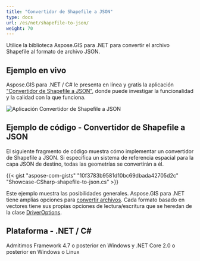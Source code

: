 ```yaml
---
title: "Convertidor de Shapefile a JSON"
type: docs
url: /es/net/shapefile-to-json/
weight: 70
---
```


Utilice la biblioteca Aspose.GIS para .NET para convertir el archivo Shapefile al formato de archivo JSON.

## **Ejemplo en vivo**

Aspose.GIS para .NET / C# le presenta en línea y gratis la aplicación ["Convertidor de Shapefile a JSON"](https://products.aspose.app/gis/conversion/shapefile-to-json), donde puede investigar la funcionalidad y la calidad con la que funciona.

![Aplicación Convertidor de Shapefile a JSON](conversion.png)

## **Ejemplo de código - Convertidor de Shapefile a JSON**

El siguiente fragmento de código muestra cómo implementar un convertidor de Shapefile a JSON. Si especifica un sistema de referencia espacial para la capa JSON de destino, todas las geometrías se convertirán a él. 

{{< gist "aspose-com-gists" "10f3783b9581d10bc69dbada42705d2c" "Showcase-CSharp-shapefile-to-json.cs" >}}

Este ejemplo muestra las posibilidades generales. Aspose.GIS para .NET tiene amplias opciones para [convertir archivos](https://docs.aspose.com/gis/net/vector-layers/). Cada formato basado en vectores tiene sus propias opciones de lectura/escritura que se heredan de la clase [DriverOptions](https://reference.aspose.com/gis/net/aspose.gis/driveroptions).

## **Plataforma - .NET / C#**

Admitimos Framework 4.7 o posterior en Windows y .NET Core 2.0 o posterior en Windows o Linux

